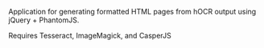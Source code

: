 Application for generating formatted HTML pages from hOCR output using jQuery + PhantomJS.


Requires Tesseract, ImageMagick, and CasperJS


